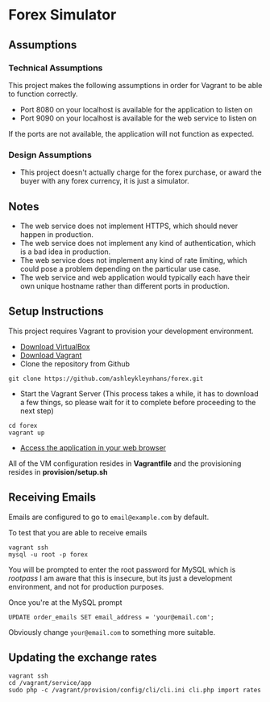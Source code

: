 # Forex Simulator

## Assumptions

### Technical Assumptions

This project makes the following assumptions in order for Vagrant to be able to function correctly.

+ Port 8080 on your localhost is available for the application to listen on
+ Port 9090 on your localhost is available for the web service to listen on

If the ports are not available, the application will not function as expected.

### Design Assumptions

+ This project doesn't actually charge for the forex purchase, or award the buyer with any forex currency, it is just a simulator.

## Notes

+ The web service does not implement HTTPS, which should never happen in production.
+ The web service does not implement any kind of authentication, which is a bad idea in production.
+ The web service does not implement any kind of rate limiting, which could pose a problem depending on the particular use case.
+ The web service and web application would typically each have their own unique hostname rather than different ports in production.

## Setup Instructions

This project requires Vagrant to provision your development environment.

+ [Download VirtualBox](https://www.virtualbox.org/wiki/Downloads)
+ [Download Vagrant](https://www.vagrantup.com/downloads.html)
+ Clone the repository from Github
```
git clone https://github.com/ashleykleynhans/forex.git
```
+ Start the Vagrant Server (This process takes a while, it has to download a few things, so please wait for it to complete before proceeding to the next step)
```
cd forex
vagrant up
```
+ [Access the application in your web browser](http://127.0.0.1:8080)

All of the VM configuration resides in **Vagrantfile** and the provisioning resides in **provision/setup.sh**

## Receiving Emails

Emails are configured to go to `email@example.com` by default.

To test that you are able to receive emails

```
vagrant ssh
mysql -u root -p forex
```

You will be prompted to enter the root password for MySQL which is *rootpass*
I am aware that this is insecure, but its just a development environment, and not for production purposes.

Once you're at the MySQL prompt

```mysql
UPDATE order_emails SET email_address = 'your@email.com';
```

Obviously change `your@email.com` to something more suitable.

## Updating the exchange rates
```
vagrant ssh
cd /vagrant/service/app
sudo php -c /vagrant/provision/config/cli/cli.ini cli.php import rates
```
